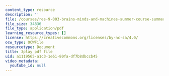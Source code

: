 ```yaml
---
content_type: resource
description: ''
file: /courses/res-9-003-brains-minds-and-machines-summer-course-summer-2015/a1119565a1c31e6180fadf7b8dbccb45_S7M9hXsCRFI.pdf
file_size: 34836
file_type: application/pdf
learning_resource_types: []
license: https://creativecommons.org/licenses/by-nc-sa/4.0/
ocw_type: OCWFile
resourcetype: Document
title: 3play pdf file
uid: a1119565-a1c3-1e61-80fa-df7b8dbccb45
video_metadata:
  youtube_id: null
---
```

